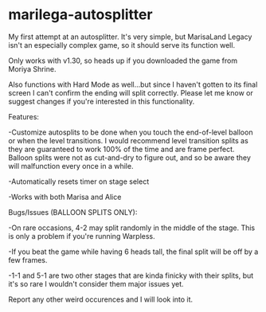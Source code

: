 # marilega-autosplitter

My first attempt at an autosplitter. It's very simple, but MarisaLand Legacy isn't an especially complex game, so it should serve its function well.

Only works with v1.30, so heads up if you downloaded the game from Moriya Shrine. 

Also functions with Hard Mode as well...but since I haven't gotten to its final screen I can't confirm the ending will split correctly. Please let me know or suggest changes if you're interested in this functionality.


Features:

-Customize autosplits to be done when you touch the end-of-level balloon or when the level transitions. I would recommend level transition splits as they are guaranteed to work 100% of the time and are frame perfect. Balloon splits were not as cut-and-dry to figure out, and so be aware they will malfunction every once in a while.

-Automatically resets timer on stage select

-Works with both Marisa and Alice




Bugs/Issues (BALLOON SPLITS ONLY):

-On rare occasions, 4-2 may split randomly in the middle of the stage. This is only a problem if you're running Warpless.

-If you beat the game while having 6 heads tall, the final split will be off by a few frames.

-1-1 and 5-1 are two other stages that are kinda finicky with their splits, but it's so rare I wouldn't consider them major issues yet.


Report any other weird occurences and I will look into it.
